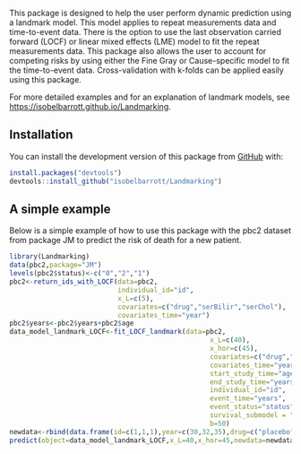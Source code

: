 
<!-- README.md is generated from README.Rmd. Please edit that file -->

This package is designed to help the user perform dynamic prediction
using a landmark model. This model applies to repeat measurements data
and time-to-event data. There is the option to use the last observation
carried forward (LOCF) or linear mixed effects (LME) model to fit the
repeat measurements data. This package also allows the user to account
for competing risks by using either the Fine Gray or Cause-specific
model to fit the time-to-event data. Cross-validation with k-folds can
be applied easily using this package.

For more detailed examples and for an explanation of landmark models,
see <https://isobelbarrott.github.io/Landmarking>.

## Installation

You can install the development version of this package from
[GitHub](https://github.com/) with:

``` r
install.packages("devtools")
devtools::install_github("isobelbarrott/Landmarking")
```

## A simple example

Below is a simple example of how to use this package with the pbc2
dataset from package JM to predict the risk of death for a new patient.

``` r
library(Landmarking)
data(pbc2,package="JM")
levels(pbc2$status)<-c("0","2","1")
pbc2<-return_ids_with_LOCF(data=pbc2,
                           individual_id="id",
                           x_L=c(5),
                           covariates=c("drug","serBilir","serChol"),
                           covariates_time="year")
pbc2$years<-pbc2$years+pbc2$age
data_model_landmark_LOCF<-fit_LOCF_landmark(data=pbc2,
                                                  x_L=c(40),
                                                  x_hor=c(45),
                                                  covariates=c("drug","serBilir","serChol"),
                                                  covariates_time="year",
                                                  start_study_time="age",
                                                  end_study_time="years",
                                                  individual_id="id",
                                                  event_time="years",
                                                  event_status="status",
                                                  survival_submodel = "cause_specific",
                                                  b=50)
newdata<-rbind(data.frame(id=c(1,1,1),year=c(30,32,35),drug=c("placebo","placebo","placebo"),serBilir=c(2.4,2.7,2.6),serChol=c(220,234,234)))
predict(object=data_model_landmark_LOCF,x_L=40,x_hor=45,newdata=newdata)
```
